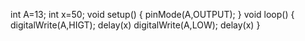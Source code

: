  int A=13; 
int x=50;
void setup()
{
    pinMode(A,OUTPUT);
}
void loop()
{
    digitalWrite(A,HIGT);
    delay(x)
    digitalWrite(A,LOW);
    delay(x)
}
